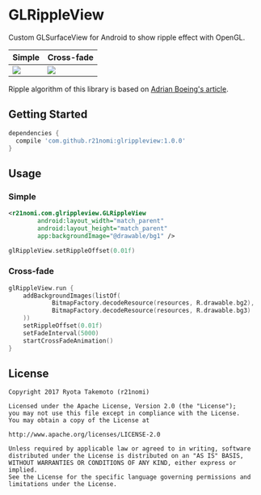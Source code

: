 # GLRippleView
Custom GLSurfaceView for Android to show ripple effect with OpenGL.

Simple | Cross-fade
---- | ----
![](art/ripple.gif) | ![](art/fade.gif)

Ripple algorithm of this library is based on [Adrian Boeing's article](http://adrianboeing.blogspot.jp/2011/02/ripple-effect-in-webgl.html).

## Getting Started
```groovy
dependencies {
  compile 'com.github.r21nomi:glrippleview:1.0.0'
}
```

## Usage
### Simple
```xml
<r21nomi.com.glrippleview.GLRippleView
        android:layout_width="match_parent"
        android:layout_height="match_parent"
        app:backgroundImage="@drawable/bg1" />
```
```kotlin
glRippleView.setRippleOffset(0.01f)
```

### Cross-fade
```kotlin
glRippleView.run {
    addBackgroundImages(listOf(
            BitmapFactory.decodeResource(resources, R.drawable.bg2),
            BitmapFactory.decodeResource(resources, R.drawable.bg3)
    ))
    setRippleOffset(0.01f)
    setFadeInterval(5000)
    startCrossFadeAnimation()
}
```

## License
```
Copyright 2017 Ryota Takemoto (r21nomi)

Licensed under the Apache License, Version 2.0 (the "License");
you may not use this file except in compliance with the License.
You may obtain a copy of the License at

http://www.apache.org/licenses/LICENSE-2.0

Unless required by applicable law or agreed to in writing, software
distributed under the License is distributed on an "AS IS" BASIS,
WITHOUT WARRANTIES OR CONDITIONS OF ANY KIND, either express or implied.
See the License for the specific language governing permissions and
limitations under the License.
```
